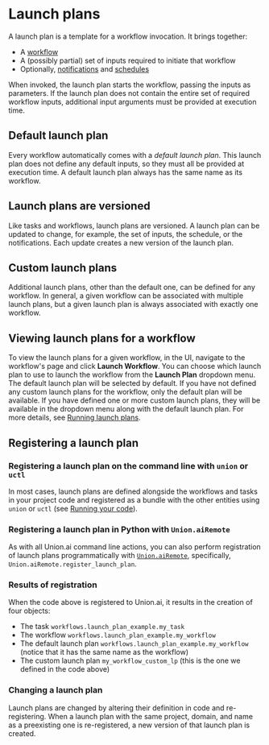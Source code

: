 # Launch plans

A launch plan is a template for a workflow invocation.
It brings together:

* A [workflow](../workflows/index.md)
* A (possibly partial) set of inputs required to initiate that workflow
* Optionally, [notifications](./notifications.md) and [schedules](./schedules.md)

When invoked, the launch plan starts the workflow, passing the inputs as parameters.
If the launch plan does not contain the entire set of required workflow inputs, additional input arguments must be provided at execution time.

## Default launch plan

Every workflow automatically comes with a *default launch plan*.
This launch plan does not define any default inputs, so they must all be provided at execution time.
A default launch plan always has the same name as its workflow.

## Launch plans are versioned

Like tasks and workflows, launch plans are versioned.
A launch plan can be updated to change, for example, the set of inputs, the schedule, or the notifications.
Each update creates a new version of the launch plan.

## Custom launch plans

Additional launch plans, other than the default one, can be defined for any workflow.
In general, a given workflow can be associated with multiple launch plans, but a given launch plan is always associated with exactly one workflow.

## Viewing launch plans for a workflow

To view the launch plans for a given workflow, in the UI, navigate to the workflow's page and click **Launch Workflow**.
You can choose which launch plan to use to launch the workflow from the **Launch Plan** dropdown menu.
The default launch plan will be selected by default. If you have not defined any custom launch plans for the workflow, only the default plan will be available.
If you have defined one or more custom launch plans, they will be available in the dropdown menu along with the default launch plan.
For more details, see [Running launch plans](./running-launch-plans.md).

## Registering a launch plan

### Registering a launch plan on the command line with `union` or `uctl`

In most cases, launch plans are defined alongside the workflows and tasks in your project code and registered as a bundle with the other entities using `union` or `uctl` (see [Running your code](../../development-cycle/running-your-code.md)).

### Registering a launch plan in Python with `Union.aiRemote`

As with all Union.ai command line actions, you can also perform registration of launch plans programmatically with [`Union.aiRemote`](../../development-cycle/union-remote/index.md), specifically, `Union.aiRemote.register_launch_plan`.

### Results of registration

When the code above is registered to Union.ai, it results in the creation of four objects:

* The task `workflows.launch_plan_example.my_task`
* The workflow `workflows.launch_plan_example.my_workflow`
* The default launch plan `workflows.launch_plan_example.my_workflow` (notice that it has the same name as the workflow)
* The custom launch plan `my_workflow_custom_lp` (this is the one we defined in the code above)

### Changing a launch plan

Launch plans are changed by altering their definition in code and re-registering.
When a launch plan with the same project, domain, and name as a preexisting one is re-registered, a new version of that launch plan is created.
